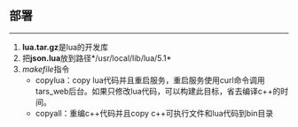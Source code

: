 ## 部署

***

1. **lua.tar.gz**是lua的开发库
2. 把**json.lua**放到路径*/usr/local/lib/lua/5.1*
3. *makefile*指令
   + copylua：copy lua代码并且重启服务，重启服务使用curl命令调用tars_web后台。如果只修改lua代码，可以构建此目标，省去编译c++的时间。
   + copyall：重编c++代码并且copy c++可执行文件和lua代码到bin目录